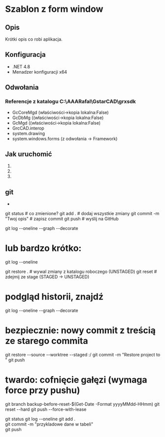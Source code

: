 ﻿# Szablon z form window

## Opis
Krótki opis co robi aplikacja.

## Konfiguracja
- .NET 4.8
- Menadzer konfiguracji x64


## Odwołania
### Referencje z katalogu C:\AAARafal\GstarCAD\grxsdk
- GcCoreMgd (właściwości->kopia lokalna:False)
- GcDbMg ((właściwości->kopia lokalna:False)
- GcMgd ((właściwości->kopia lokalna:False)
- GrcCAD.interop
- system.drawing
- system.windows.forms (z odwołania -> Framework)
## Jak uruchomić
1. 
2. 
3. 

## git
- 
git status                         # co zmienione?
git add .                          # dodaj wszystkie zmiany
git commit -m "Twoj opis"          # zapisz commit
git push                           # wyślij na GitHub

git log --oneline --graph --decorate
# lub bardzo krótko:
git log --oneline

git restore .                      # wywal zmiany z katalogu roboczego (UNSTAGED)
git reset                          # zdejmij ze stage (STAGED -> UNSTAGED)

# podgląd historii, znajdź <HASH>
git log --oneline --graph --decorate

# bezpiecznie: nowy commit z treścią ze starego commita
git restore --source <HASH> --worktree --staged :/
git commit -m "Restore project to <HASH>"
git push

# twardo: cofnięcie gałęzi (wymaga force przy pushu)
git branch backup-before-reset-$(Get-Date -Format yyyyMMdd-HHmm)
git reset --hard <HASH>
git push --force-with-lease

git status 
git log --oneline
git add .                          
git commit -m "przykladowe dane w tabeli"          
git push